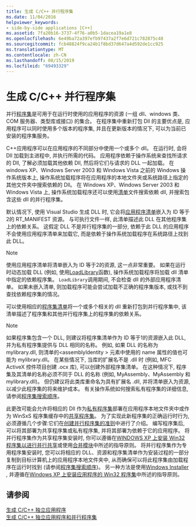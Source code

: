 ```yaml
---
title: 生成 C/C++ 并行程序集
ms.date: 11/04/2016
helpviewer_keywords:
- side-by-side applications [C++]
ms.assetid: 7fa20b16-3737-4f76-a0b5-1dacea19a1e8
ms.openlocfilehash: 6e49ba72a397efb97437a2f7e6d721c782875c48
ms.sourcegitcommit: fcb48824f9ca24b1f8bd37d647a4d592de1cc925
ms.translationtype: MT
ms.contentlocale: zh-CN
ms.lasthandoff: 08/15/2019
ms.locfileid: "69493329"
---
```

# <a name="building-cc-side-by-side-assemblies"></a>生成 C/C++ 并行程序集

并行[程序集](/windows/win32/SbsCs/about-side-by-side-assemblies-)是可用于在运行时使用的应用程序的资源 (一组 dll、windows 类、COM 服务器、类型库或接口) 的集合。 在程序集中重新打包 Dll 的主要优点是, 应用程序可以同时使用多个版本的程序集, 并且在更新版本的情况下, 可以为当前已安装的程序集服务。

C++应用程序可以在应用程序的不同部分中使用一个或多个 dll。 在运行时, 会将 Dll 加载到主进程中, 并执行所需的代码。 应用程序依赖于操作系统来查找所请求的 Dll, 了解必须加载其他依赖 Dll, 然后将它们与请求的 DLL 一起加载。 在 windows XP、Windows Server 2003 和 Windows Vista 之前的 Windows 操作系统版本上, 操作系统加载程序将在应用程序的本地文件夹或系统路径上指定的其他文件夹中搜索依赖的 Dll。 在 Windows XP、Windows Server 2003 和 Windows Vista 上, 操作系统加载程序还可以使用[清单](/windows/win32/sbscs/manifests)文件搜索依赖 dll, 并搜索包含这些 dll 的并行程序集。

默认情况下, 使用 Visual Studio 生成 DLL 时, 它会将[应用程序清单](/windows/win32/SbsCs/application-manifests)嵌入为 ID 等于2的 RT_MANIFEST 资源。 与可执行文件一样, 此清单描述此 DLL 在其他程序集上的依赖关系。 这假定 DLL 不是并行程序集的一部分, 依赖于此 DLL 的应用程序不会使用应用程序清单来加载它, 而是依赖于操作系统加载程序在系统路径上找到此 DLL。

> [!NOTE]
> 使用应用程序清单将清单嵌入为 ID 等于2的资源, 这一点非常重要。 如果在运行时动态加载 DLL (例如, 使用[LoadLibrary](/windows/win32/api/libloaderapi/nf-libloaderapi-loadlibraryw)函数), 操作系统加载程序将加载 dll 清单中指定的依赖程序集。 `LoadLibrary`调用期间, 不会检查 dll 的外部应用程序清单。 如果未嵌入清单, 则加载程序可能会尝试加载不正确的程序集版本, 或找不到查找依赖程序集的情况。

可以使用相应的[程序集清单](/windows/win32/SbsCs/assembly-manifests)将一个或多个相关的 dll 重新打包到并行程序集中, 该清单描述了程序集和其他并行程序集上的程序集的依赖关系。

> [!NOTE]
> 如果程序集包含一个 DLL, 则建议将程序集清单作为 ID 等于1的资源嵌入此 DLL, 并为私有程序集提供与 DLL 相同的名称。 例如, 如果 DLL 的名称为 mylibrary.dll, 则清单的\<assemblyIdentity > 元素中使用的 name 属性的值也可能为 mylibrary.dll。 在某些情况下, 当库的扩展名不是 .dll 时 (例如, MFC ActiveX 控件项目创建 .ocx 库), 可以创建外部程序集清单。 在这种情况下, 程序集及其清单的名称必须不同于 DLL 的名称 (例如, MyAssembly、MyAssembly 和 mylibrary.dll)。 但仍建议将此类库重命名为具有扩展名 .dll, 并将清单嵌入为资源, 以减少此程序集的将来维护成本。 有关操作系统如何搜索私有程序集的详细信息, 请参阅[程序集搜索顺序](/windows/win32/SbsCs/assembly-searching-sequence)。

此更改可能会允许将相应的 Dll 作为[私有程序集](/windows/win32/Msi/private-assemblies)部署在应用程序本地文件夹中或作为 WinSxS 程序集缓存中的[共享程序集](/windows/win32/Msi/shared-assemblies)。 为了实现此新程序集的正确运行时行为, 必须遵循几个步骤:它们在[创建并行程序集的准则](/windows/win32/SbsCs/guidelines-for-creating-side-by-side-assemblies)中进行了介绍。 编写程序集后, 可以将其部署为共享程序集或私有程序集, 并将其部署为依赖于它的应用程序。 将并行程序集作为共享程序集安装时, 你可以遵循在[WINDOWS XP 上安装 Win32 程序集以进行并行共享](/windows/win32/Msi/installing-win32-assemblies-for-side-by-side-sharing-on-windows-xp)或使用[合并模块](/windows/win32/msi/merge-modules)中所述的指导原则。 将并行程序集作为专用程序集安装时, 您可以将相应的 DLL、资源和程序集清单作为安装过程的一部分复制到目标计算机上的应用程序本地文件夹中, 从而确保可以将此程序集由加载程序在运行时找到 (请参阅[程序集搜索顺序](/windows/win32/SbsCs/assembly-searching-sequence))。 另一种方法是使用[Windows Installer](/windows/win32/Msi/windows-installer-portal) , 并遵循在[Windows XP 上安装应用程序的 Win32 程序集](/windows/win32/Msi/installing-win32-assemblies-for-the-private-use-of-an-application-on-windows-xp)中所述的指导原则。

## <a name="see-also"></a>请参阅

[生成 C/C++ 独立应用程序](building-c-cpp-isolated-applications.md)<br/>
[生成 C/C++ 独立应用程序和并行程序集](building-c-cpp-isolated-applications-and-side-by-side-assemblies.md)
